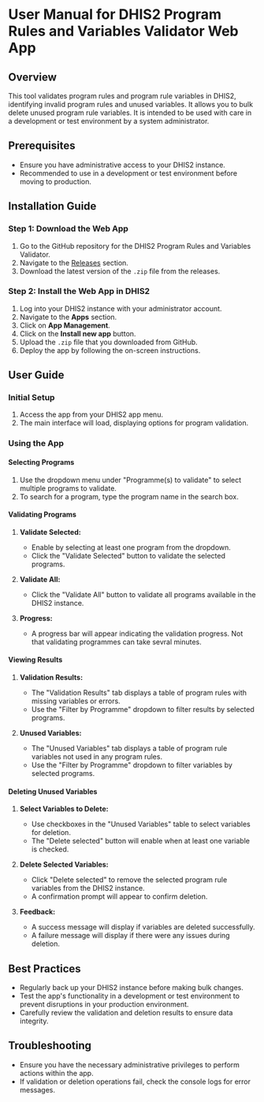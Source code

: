 # User Manual for DHIS2 Program Rules and Variables Validator Web App

## Overview

This tool validates program rules and program rule variables in DHIS2, identifying invalid program rules and unused variables. It allows you to bulk delete unused program rule variables. It is intended to be used with care in a development or test environment by a system administrator.

## Prerequisites

- Ensure you have administrative access to your DHIS2 instance.
- Recommended to use in a development or test environment before moving to production.

## Installation Guide

### Step 1: Download the Web App

1. Go to the GitHub repository for the DHIS2 Program Rules and Variables Validator.
2. Navigate to the [Releases](https://github.com/dhis2/tool-prv-validator/releases) section.
3. Download the latest version of the `.zip` file from the releases.

### Step 2: Install the Web App in DHIS2

1. Log into your DHIS2 instance with your administrator account.
2. Navigate to the **Apps** section.
3. Click on **App Management**.
4. Click on the **Install new app** button.
5. Upload the `.zip` file that you downloaded from GitHub.
6. Deploy the app by following the on-screen instructions.

## User Guide

### Initial Setup

1. Access the app from your DHIS2 app menu.
2. The main interface will load, displaying options for program validation.

### Using the App

#### Selecting Programs

1. Use the dropdown menu under "Programme(s) to validate" to select multiple programs to validate.
2. To search for a program, type the program name in the search box.

#### Validating Programs

1. **Validate Selected:**
   - Enable by selecting at least one program from the dropdown.
   - Click the "Validate Selected" button to validate the selected programs.
   
2. **Validate All:**
   - Click the "Validate All" button to validate all programs available in the DHIS2 instance.

3. **Progress:**
   - A progress bar will appear indicating the validation progress. Not that validating programmes can take sevral minutes.

#### Viewing Results

1. **Validation Results:**
   - The "Validation Results" tab displays a table of program rules with missing variables or errors.
   - Use the "Filter by Programme" dropdown to filter results by selected programs.

2. **Unused Variables:**
   - The "Unused Variables" tab displays a table of program rule variables not used in any program rules.
   - Use the "Filter by Programme" dropdown to filter variables by selected programs.

#### Deleting Unused Variables

1. **Select Variables to Delete:**
   - Use checkboxes in the "Unused Variables" table to select variables for deletion.
   - The "Delete selected" button will enable when at least one variable is checked.

2. **Delete Selected Variables:**
   - Click "Delete selected" to remove the selected program rule variables from the DHIS2 instance.
   - A confirmation prompt will appear to confirm deletion.

3. **Feedback:**
   - A success message will display if variables are deleted successfully.
   - A failure message will display if there were any issues during deletion.

## Best Practices

- Regularly back up your DHIS2 instance before making bulk changes.
- Test the app's functionality in a development or test environment to prevent disruptions in your production environment.
- Carefully review the validation and deletion results to ensure data integrity.

## Troubleshooting

- Ensure you have the necessary administrative privileges to perform actions within the app.
- If validation or deletion operations fail, check the console logs for error messages.

